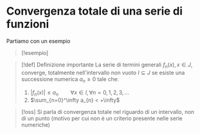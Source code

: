 # Convergenza totale di una serie di funzioni

 Partiamo con un esempio
 >[!esempio]
 
>[!def] Definizione importante
>La serie di termini generali $f_{n}(x), x \in J$, converge, totalmente nell'intervallo non vuoto $I \subseteq J$ se esiste una successione numerica $a_{n} \geq 0$ tale che:
>1. $|f_{n}(x)| \leq a_{n}\qquad \forall x \in I, \forall n = 0,1,2,3,\dots$
>2. $\sum_{n=0}^\infty a_{n} < +\infty$ 

>[!oss]
>Si parla di convergenza totale nel riguardo di un intervallo, non di un punto (motivo per cui non è un criterio presente nelle serie numeriche)